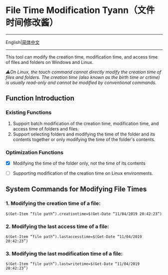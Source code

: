 # File Time Modification Tyann（文件时间修改酱）

---

English|[简体中文](https://github.com/Cheng-MaoMao/Windows-File-Time-Modification-Tool/blob/main/README.md)

---

This tool can modify the creation time, modification time, and access time of files and folders on Windows and Linux.

*⚠️On Linux, the touch command cannot directly modify the creation time of files and folders. The creation time (also known as the birth time or crtime) is usually read-only and cannot be modified by conventional commands.*

## Function Introduction

### Existing Functions

1. Support batch modification of the creation time, modification time, and access time of folders and files.
2. Support selecting folders and modifying the time of the folder and its contents together or only modifying the time of the folder's contents.

### Optimization Functions

- [x] Modifying the time of the folder only, not the time of its contents

- [ ] Supporting modification of the creation time on Linux environments.

## System Commands for Modifying File Times

### 1. Modifying the creation time of a file:

`$(Get-Item “file path”).creationtime=$(Get-Date “11/04/2019 20:42:23”)`

### 2. Modifying the last access time of a file:

`$(Get-Item “file path”).lastaccesstime=$(Get-Date “11/04/2019 20:42:23”)`

### 3. Modifying the last modification time of a file:

`$(Get-Item “file path”).lastwritetime=$(Get-Date “11/04/2019 20:42:23”)`
